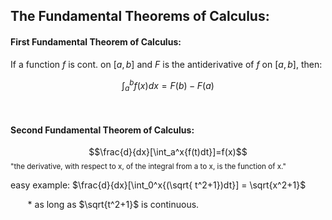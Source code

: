 <h2> The Fundamental Theorems of Calculus: </h2>

<h4> First Fundamental Theorem of Calculus: </h4>

If  a function $f$ is cont. on $[a, b]$ and $F$ is the antiderivative of $f$ on $[a, b]$, then:

$$ \int_a^b{f(x)dx}=F(b)-F(a)$$

<br>
<h4> Second Fundamental Theorem of Calculus:</h4>

$$\frac{d}{dx}[\int_a^x{f(t)dt}]=f(x)$$
<small>"the derivative, with respect to x, of the integral from a to x, is the function of x."</small>

easy example:
$\frac{d}{dx}[\int_0^x{(\sqrt{ t^2+1})dt}] = \sqrt{x^2+1}$

&nbsp;&nbsp;&nbsp;&nbsp;&nbsp;&nbsp; * as long as $\sqrt{t^2+1}$ is continuous.
